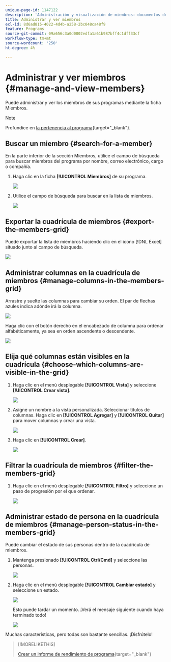 ```yaml
---
unique-page-id: 1147122
description: 'Administración y visualización de miembros: documentos de Marketo, documentación del producto'
title: Administrar y ver miembros
exl-id: 8d6ad815-4022-4d4b-a258-2bc048ca48f9
feature: Programs
source-git-commit: 09a656c3a0d0002edfa1a61b987bff4c1dff33cf
workflow-type: tm+mt
source-wordcount: '250'
ht-degree: 4%

---
```


# Administrar y ver miembros {#manage-and-view-members}

Puede administrar y ver los miembros de sus programas mediante la ficha Miembros.

>[!NOTE]
>
>Profundice en [la pertenencia al programa](/help/marketo/product-docs/core-marketo-concepts/programs/creating-programs/understanding-program-membership.md){target="_blank"}.

## Buscar un miembro {#search-for-a-member}

En la parte inferior de la sección Miembros, utilice el campo de búsqueda para buscar miembros del programa por nombre, correo electrónico, cargo o compañía.

1. Haga clic en la ficha **[!UICONTROL Miembros]** de su programa.

   ![](assets/image2014-10-1-16-3a0-3a29.png)

1. Utilice el campo de búsqueda para buscar en la lista de miembros.

   ![](assets/image2014-10-1-16-3a7-3a20.png)

## Exportar la cuadrícula de miembros {#export-the-members-grid}

Puede exportar la lista de miembros haciendo clic en el icono [!DNL Excel] situado junto al campo de búsqueda.

![](assets/image2014-10-1-16-3a9-3a55.png)

## Administrar columnas en la cuadrícula de miembros {#manage-columns-in-the-members-grid}

Arrastre y suelte las columnas para cambiar su orden. El par de flechas azules indica adónde irá la columna.

![](assets/image2014-10-1-16-3a25-3a30.png)

Haga clic con el botón derecho en el encabezado de columna para ordenar alfabéticamente, ya sea en orden ascendente o descendente.

![](assets/image2014-10-1-17-3a3-3a28.png)

## Elija qué columnas están visibles en la cuadrícula {#choose-which-columns-are-visible-in-the-grid}

1. Haga clic en el menú desplegable **[!UICONTROL Vista]** y seleccione **[!UICONTROL Crear vista]**.

   ![](assets/image2014-10-1-16-3a32-3a43.png)

1. Asigne un nombre a la vista personalizada. Seleccionar títulos de columnas. Haga clic en **[!UICONTROL Agregar]** y **[!UICONTROL Quitar]** para mover columnas y crear una vista.

   ![](assets/image2014-10-1-16-3a36-3a52.png)

1. Haga clic en **[!UICONTROL Crear]**.

   ![](assets/image2014-10-1-16-3a38-3a7.png)

## Filtrar la cuadrícula de miembros  {#filter-the-members-grid}

1. Haga clic en el menú desplegable **[!UICONTROL Filtro]** y seleccione un paso de progresión por el que ordenar.

   ![](assets/image2014-10-1-16-3a42-3a4.png)

## Administrar estado de persona en la cuadrícula de miembros {#manage-person-status-in-the-members-grid}

Puede cambiar el estado de sus personas dentro de la cuadrícula de miembros.

1. Mantenga presionado **[!UICONTROL Ctrl/Cmd]** y seleccione las personas.

   ![](assets/image2014-10-1-16-3a44-3a27.png)

1. Haga clic en el menú desplegable **[!UICONTROL Cambiar estado]** y seleccione un estado.

   ![](assets/image2014-10-1-16-3a47-3a45.png)

   Esto puede tardar un momento. ¡Verá el mensaje siguiente cuando haya terminado todo!

   ![](assets/changestatusconfirm.png)

Muchas características, pero todas son bastante sencillas. ¡Disfrútelo!

>[!MORELIKETHIS]
>
>[Crear un informe de rendimiento de programa](/help/marketo/product-docs/core-marketo-concepts/programs/program-performance-report/create-a-program-performance-report.md){target="_blank"}
